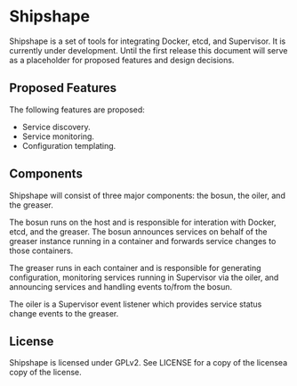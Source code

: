 Shipshape
=========
Shipshape is a set of tools for integrating Docker, etcd, and Supervisor. It is currently under development. Until the first release this document will serve as a placeholder for proposed features and design decisions.

Proposed Features
-----------------
The following features are proposed:

- Service discovery.
- Service monitoring.
- Configuration templating.

Components
----------
Shipshape will consist of three major components: the bosun, the oiler, and the greaser.

The bosun runs on the host and is responsible for interation with Docker, etcd, and the greaser. The bosun announces services on behalf of the greaser instance running in a container and forwards service changes to those containers.

The greaser runs in each container and is responsible for generating configuration, monitoring services running in Supervisor via the oiler, and announcing services and handling events to/from the bosun.

The oiler is a Supervisor event listener which provides service status change events to the greaser.

License
-------
Shipshape is licensed under GPLv2. See LICENSE for a copy of the licensea copy of the license.

